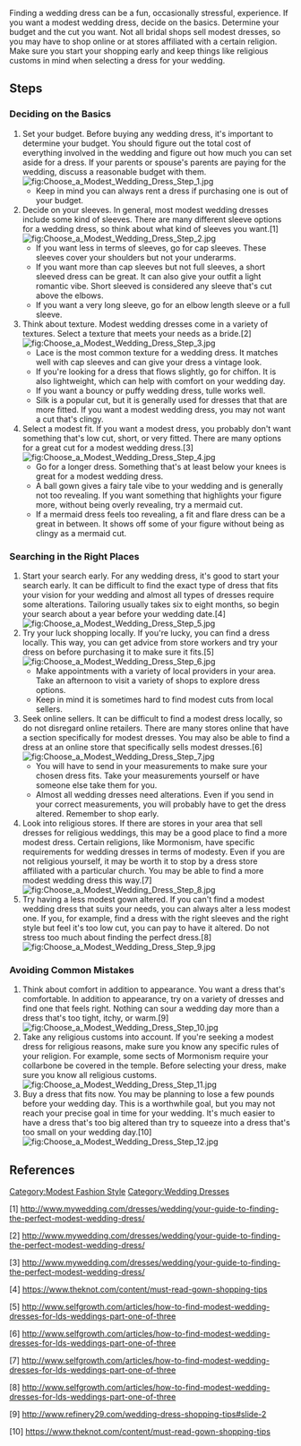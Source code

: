 Finding a wedding dress can be a fun, occasionally stressful,
experience. If you want a modest wedding dress, decide on the basics.
Determine your budget and the cut you want. Not all bridal shops sell
modest dresses, so you may have to shop online or at stores affiliated
with a certain religion. Make sure you start your shopping early and
keep things like religious customs in mind when selecting a dress for
your wedding.

## Steps

### Deciding on the Basics

1.  Set your budget. Before buying any wedding dress, it's important to
    determine your budget. You should figure out the total cost of
    everything involved in the wedding and figure out how much you can
    set aside for a dress. If your parents or spouse's parents are
    paying for the wedding, discuss a reasonable budget with
    them.![](Choose_a_Modest_Wedding_Dress_Step_1.jpg "fig:Choose_a_Modest_Wedding_Dress_Step_1.jpg")
    -   Keep in mind you can always rent a dress if purchasing one is
        out of your budget.
2.  Decide on your sleeves. In general, most modest wedding dresses
    include some kind of sleeves. There are many different sleeve
    options for a wedding dress, so think about what kind of sleeves you
    want.[1]![](Choose_a_Modest_Wedding_Dress_Step_2.jpg "fig:Choose_a_Modest_Wedding_Dress_Step_2.jpg")
    -   If you want less in terms of sleeves, go for cap sleeves. These
        sleeves cover your shoulders but not your underarms.
    -   If you want more than cap sleeves but not full sleeves, a short
        sleeved dress can be great. It can also give your outfit a light
        romantic vibe. Short sleeved is considered any sleeve that's cut
        above the elbows.
    -   If you want a very long sleeve, go for an elbow length sleeve or
        a full sleeve.
3.  Think about texture. Modest wedding dresses come in a variety of
    textures. Select a texture that meets your needs as a
    bride.[2]![](Choose_a_Modest_Wedding_Dress_Step_3.jpg "fig:Choose_a_Modest_Wedding_Dress_Step_3.jpg")
    -   Lace is the most common texture for a wedding dress. It matches
        well with cap sleeves and can give your dress a vintage look.
    -   If you're looking for a dress that flows slightly, go for
        chiffon. It is also lightweight, which can help with comfort on
        your wedding day.
    -   If you want a bouncy or puffy wedding dress, tulle works well.
    -   Silk is a popular cut, but it is generally used for dresses that
        that are more fitted. If you want a modest wedding dress, you
        may not want a cut that's clingy.
4.  Select a modest fit. If you want a modest dress, you probably don't
    want something that's low cut, short, or very fitted. There are many
    options for a great cut for a modest wedding
    dress.[3]![](Choose_a_Modest_Wedding_Dress_Step_4.jpg "fig:Choose_a_Modest_Wedding_Dress_Step_4.jpg")
    -   Go for a longer dress. Something that's at least below your
        knees is great for a modest wedding dress.
    -   A ball gown gives a fairy tale vibe to your wedding and is
        generally not too revealing. If you want something that
        highlights your figure more, without being overly revealing, try
        a mermaid cut.
    -   If a mermaid dress feels too revealing, a fit and flare dress
        can be a great in between. It shows off some of your figure
        without being as clingy as a mermaid cut.

### Searching in the Right Places

1.  Start your search early. For any wedding dress, it's good to start
    your search early. It can be difficult to find the exact type of
    dress that fits your vision for your wedding and almost all types of
    dresses require some alterations. Tailoring usually takes six to
    eight months, so begin your search about a year before your wedding
    date.[4]![](Choose_a_Modest_Wedding_Dress_Step_5.jpg "fig:Choose_a_Modest_Wedding_Dress_Step_5.jpg")
2.  Try your luck shopping locally. If you're lucky, you can find a
    dress locally. This way, you can get advice from store workers and
    try your dress on before purchasing it to make sure it
    fits.[5]![](Choose_a_Modest_Wedding_Dress_Step_6.jpg "fig:Choose_a_Modest_Wedding_Dress_Step_6.jpg")
    -   Make appointments with a variety of local providers in your
        area. Take an afternoon to visit a variety of shops to explore
        dress options.
    -   Keep in mind it is sometimes hard to find modest cuts from local
        sellers.
3.  Seek online sellers. It can be difficult to find a modest dress
    locally, so do not disregard online retailers. There are many stores
    online that have a section specifically for modest dresses. You may
    also be able to find a dress at an online store that specifically
    sells modest
    dresses.[6]![](Choose_a_Modest_Wedding_Dress_Step_7.jpg "fig:Choose_a_Modest_Wedding_Dress_Step_7.jpg")
    -   You will have to send in your measurements to make sure your
        chosen dress fits. Take your measurements yourself or have
        someone else take them for you.
    -   Almost all wedding dresses need alterations. Even if you send in
        your correct measurements, you will probably have to get the
        dress altered. Remember to shop early.
4.  Look into religious stores. If there are stores in your area that
    sell dresses for religious weddings, this may be a good place to
    find a more modest dress. Certain religions, like Mormonism, have
    specific requirements for wedding dresses in terms of modesty. Even
    if you are not religious yourself, it may be worth it to stop by a
    dress store affiliated with a particular church. You may be able to
    find a more modest wedding dress this
    way.[7]![](Choose_a_Modest_Wedding_Dress_Step_8.jpg "fig:Choose_a_Modest_Wedding_Dress_Step_8.jpg")
5.  Try having a less modest gown altered. If you can't find a modest
    wedding dress that suits your needs, you can always alter a less
    modest one. If you, for example, find a dress with the right sleeves
    and the right style but feel it's too low cut, you can pay to have
    it altered. Do not stress too much about finding the perfect
    dress.[8]![](Choose_a_Modest_Wedding_Dress_Step_9.jpg "fig:Choose_a_Modest_Wedding_Dress_Step_9.jpg")

### Avoiding Common Mistakes

1.  Think about comfort in addition to appearance. You want a dress
    that's comfortable. In addition to appearance, try on a variety of
    dresses and find one that feels right. Nothing can sour a wedding
    day more than a dress that's too tight, itchy, or
    warm.[9]![](Choose_a_Modest_Wedding_Dress_Step_10.jpg "fig:Choose_a_Modest_Wedding_Dress_Step_10.jpg")
2.  Take any religious customs into account. If you're seeking a modest
    dress for religious reasons, make sure you know any specific rules
    of your religion. For example, some sects of Mormonism require your
    collarbone be covered in the temple. Before selecting your dress,
    make sure you know all religious
    customs.![](Choose_a_Modest_Wedding_Dress_Step_11.jpg "fig:Choose_a_Modest_Wedding_Dress_Step_11.jpg")
3.  Buy a dress that fits now. You may be planning to lose a few pounds
    before your wedding day. This is a worthwhile goal, but you may not
    reach your precise goal in time for your wedding. It's much easier
    to have a dress that's too big altered than try to squeeze into a
    dress that's too small on your wedding
    day.[10]![](Choose_a_Modest_Wedding_Dress_Step_12.jpg "fig:Choose_a_Modest_Wedding_Dress_Step_12.jpg")

## References

[Category:Modest Fashion
Style](Category:Modest_Fashion_Style "wikilink") [Category:Wedding
Dresses](Category:Wedding_Dresses "wikilink")

[1] <http://www.mywedding.com/dresses/wedding/your-guide-to-finding-the-perfect-modest-wedding-dress/>

[2] <http://www.mywedding.com/dresses/wedding/your-guide-to-finding-the-perfect-modest-wedding-dress/>

[3] <http://www.mywedding.com/dresses/wedding/your-guide-to-finding-the-perfect-modest-wedding-dress/>

[4] <https://www.theknot.com/content/must-read-gown-shopping-tips>

[5] <http://www.selfgrowth.com/articles/how-to-find-modest-wedding-dresses-for-lds-weddings-part-one-of-three>

[6] <http://www.selfgrowth.com/articles/how-to-find-modest-wedding-dresses-for-lds-weddings-part-one-of-three>

[7] <http://www.selfgrowth.com/articles/how-to-find-modest-wedding-dresses-for-lds-weddings-part-one-of-three>

[8] <http://www.selfgrowth.com/articles/how-to-find-modest-wedding-dresses-for-lds-weddings-part-one-of-three>

[9] <http://www.refinery29.com/wedding-dress-shopping-tips#slide-2>

[10] <https://www.theknot.com/content/must-read-gown-shopping-tips>